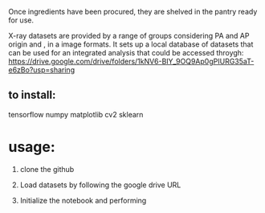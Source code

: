Once ingredients have been procured, they are shelved in the pantry
ready for use.

X-ray datasets are provided by a range of groups considering PA and AP origin and , in a
image formats. It sets up a local database of
datasets that can be used for an integrated analysis that could be accessed throygh:
https://drive.google.com/drive/folders/1kNV6-BIY_9OQ9Ap0gPIURG35aT-e6zBo?usp=sharing


## to install:
tensorflow
numpy
matplotlib
cv2
sklearn

# usage:

1. clone the github

2. Load datasets by following the google drive URL
  
3. Initialize the notebook and performing
